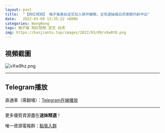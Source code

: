 ```yaml
---
layout: post
title:  "【网红视频】 柚子猫美丝足交后入掰开嫩鲍，全攻速抽插白虎美鲍内射中出"
date:   2022-03-09 13:35:22 +0800
categories: WangHong
tags: 柚子猫 网红视频 足交 白虎
img: https://kanjiantu.top/images/2022/03/09/vXw0t0.png
---
```



## 視頻截圖

![vXw9hz.png](https://kanjiantu.top/images/2022/03/09/vXw9hz.png)

* * *
## Telegram播放

直通車（需翻墻）：[Telegram在線播放](https://t.me/mimeijingxuan/5)

* * *
更多優質資源盡在**迷妹精選**！

唯一資源電報群：[點我入群](https://t.me/mimeijingxuan)


